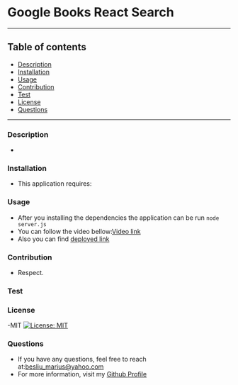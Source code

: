 # Google Books React Search
___
## Table of contents
* [Description](#Description)
* [Installation](#Installation)
* [Usage](#Usage)
* [Contribution](#Contribution)
* [Test](#Test)
* [License](#License)
* [Questions](#Questions)
___

### Description
- 

### Installation
- This application requires: 

### Usage
- After you installing the dependencies the application can be run `node server.js`
- You can follow the video bellow:[Video link]()
- Also you can find [deployed link]()

### Contribution
- Respect.

### Test

### License
-MIT
[![License: MIT](https://img.shields.io/badge/License-MIT-yellow.svg)](https://opensource.org/licenses/MIT)

### Questions
- If you have any questions, feel free to reach at:[besliu_marius@yahoo.com](mailto:besliu_marius@yahoo.com) 
- For more information, visit my [Github Profile](https://github.com/Paul-Marius)